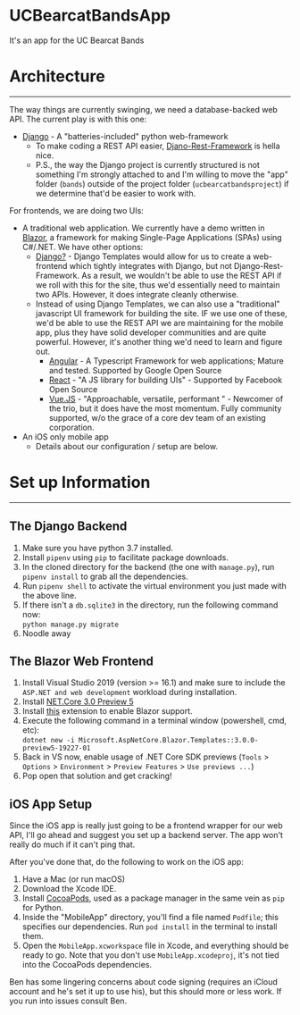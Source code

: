 # UCBearcatBandsApp
It's an app for the UC Bearcat Bands

# Architecture
---
The way things are currently swinging, we need a database-backed web API. The current play is with this one:
- [Django](https://www.djangoproject.com/) - A "batteries-included" python web-framework
  - To make coding a REST API easier, [Djano-Rest-Framework](https://www.django-rest-framework.org/) is hella nice.
  - P.S., the way the Django project is currently structured is not something I'm strongly attached to and I'm willing to move the "app" folder (`bands`) outside of the project folder (`ucbearcatbandsproject`) if we determine that'd be easier to work with.

For frontends, we are doing two UIs:
- A traditional web application. We currently have a demo written in [Blazor](https://dotnet.microsoft.com/apps/aspnet/web-apps/client), a framework for making Single-Page Applications (SPAs) using C#/.NET. We have other options:
  - [Django?](https://docs.djangoproject.com/en/2.2/topics/templates/) - Django Templates would allow for us to create a web-frontend which tightly integrates with Django, but not Django-Rest-Framework. As a result, we wouldn't be able to use the REST API if we roll with this for the site, thus we'd essentially need to maintain two APIs. However, it does integrate cleanly otherwise.
  - Instead of using Django Templates, we can also use a "traditional" javascript UI framework for building the site. IF we use one of these, we'd be able to use the REST API we are maintaining for the mobile app, plus they have solid developer communities and are quite powerful. However, it's another thing we'd need to learn and figure out.
    - [Angular](https://angular.io/) - A Typescript Framework for web applications; Mature and tested. Supported by Google Open Source
    - [React](https://reactjs.org/) - "A JS library for building UIs" - Supported by Facebook Open Source
    - [Vue.JS](https://vuejs.org/) - "Approachable, versatile, performant " - Newcomer of the trio, but it does have the most momentum. Fully community supported, w/o the grace of a core dev team of an existing corporation.
- An iOS only mobile app
  - Details about our configuration / setup are below.
  
# Set up Information
---
## The Django Backend
1. Make sure you have python 3.7 installed.
2. Install `pipenv` using `pip` to facilitate package downloads.
3. In the cloned directory for the backend (the one with `manage.py`), run `pipenv install` to grab all the dependencies.
4. Run `pipenv shell` to activate the virtual environment you just made with the above line.
5. If there isn't a `db.sqlite3` in the directory, run the following command now:  
   `python manage.py migrate`
6. Noodle away

## The Blazor Web Frontend
1. Install Visual Studio 2019 (version >= 16.1) and make sure to include the `ASP.NET and web development` workload during installation.
2. Install [NET.Core 3.0 Preview 5](https://dotnet.microsoft.com/download/dotnet-core/3.0)
3. Install [this](https://marketplace.visualstudio.com/items?itemName=aspnet.blazor) extension to enable Blazor support.
4. Execute the following command in a terminal window (powershell, cmd, etc):  
   `dotnet new -i Microsoft.AspNetCore.Blazor.Templates::3.0.0-preview5-19227-01`
5. Back in VS now, enable usage of .NET Core SDK previews (`Tools` > `Options` > `Environment` > `Preview Features` > `Use previews ...`)
6. Pop open that solution and get cracking!

## iOS App Setup
Since the iOS app is really just going to be a frontend wrapper for our web API, I'll go ahead and suggest you set up a backend server. The app won't really do much if it can't ping that.

After you've done that, do the following to work on the iOS app:
1. Have a Mac (or run macOS)
2. Download the Xcode IDE.
3. Install [CocoaPods](https://cocoapods.org), used as a package manager in the same vein as `pip` for Python.
4. Inside the "MobileApp" directory, you'll find a file named `Podfile`; this specifies our dependencies. Run `pod install` in the terminal to install them.
5. Open the `MobileApp.xcworkspace` file in Xcode, and everything should be ready to go. Note that you don't use `MobileApp.xcodeproj`, it's not tied into the CocoaPods dependencies.

Ben has some lingering concerns about code signing (requires an iCloud account and he's set it up to use his), but this should more or less work. If you run into issues consult Ben.
